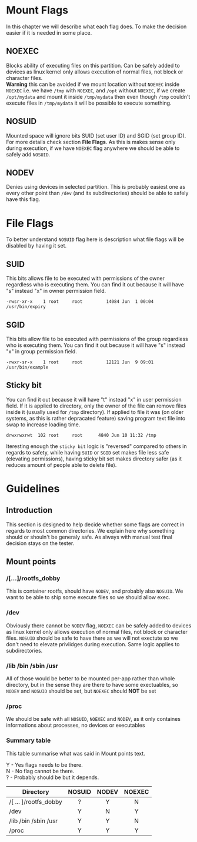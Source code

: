 # Mount Flags
In this chapter we will describe what each flag does. To make the decision easier if it is needed in some place.

## NOEXEC
Blocks ability of executing files on this partition. Can be safely added to devices as linux kernel only allows execution of normal files, not block or character files.<br>
**Warning** this can be avoided if we mount location without `NOEXEC` inside `NOEXEC` i.e. we have `/tmp` with `NOEXEC`, and `/opt` without `NOEXEC`, if we create `/opt/mydata` and mount it inside `/tmp/mydata` then even though `/tmp` couldn't execute files in `/tmp/mydata` it will be possible to execute something.

## NOSUID
Mounted space will ignore bits SUID  (set user ID)  and SGID (set group ID). For more details check section **File Flags**. As this is makes sense only during execution, if we have `NOEXEC` flag anywhere we should be able to safely add `NOSUID`.

## NODEV
Denies using devices in selected partition. This is probably easiest one as every other point than `/dev` (and its subdirectories) should be able to safely have this flag.


# File Flags
To better understand `NOSUID` flag here is description what file flags will be disabled by having it set.

## SUID
This bits allows file to be executed with permissions of the owner regardless who is executing them. You can find it out because it will have "s" instead "x" in owner permission field.
```
-rwsr-xr-x    1 root     root         14084 Jun  1 00:04 /usr/bin/expiry
```

## SGID
This bits allow file to be executed with permissions of the group regardless who is executing them. You can find it out because it will have "s" instead "x" in group permission field.
```
-rwxr-sr-x    1 root     root         12121 Jun  9 09:01 /usr/bin/example
```

## Sticky bit
You can find it out because it will have "t" instead "x" in user permission field. If it is applied to directory, only the owner of the file can remove files inside it (usually used for `/tmp` directory). If applied to file it was (on older systems, as this is rather depracated feature) saving program text file into swap to increase loading time.
```
drwxrwxrwt  102 root     root      4840 Jun 10 11:32 /tmp
```
Iteresting enough the `sticky bit` logic is "reversed" compared to others in regards to safety, while having `SUID` or `SGID` set makes file less safe (elevating permissions), having sticky bit set makes directory safer (as it reduces amount of people able to delete file).


# Guidelines

## Introduction
This section is designed to help decide whether some flags are correct in regards to most common directories. We explain here why something should or shouln't be generaly safe. As always with manual test final decision stays on the tester.


## Mount points

### /[...]/rootfs_dobby
This is container rootfs, should have `NODEV`, and probably also `NOSUID`. We want to be able to ship some execute files so we should allow exec.

### /dev
Obviously there cannot be `NODEV` flag,  `NOEXEC` can be safely added to devices as linux kernel only allows execution of normal files, not block or character files. `NOSUID` should be safe to have there as we will not exectute so we don't need to elevate privlidges during execution. Same logic applies to subdirectories.

### /lib /bin /sbin /usr
All of those would be better to be mounted per-app rather than whole directory, but in the sense they are there to have some exectuables, so `NODEV` and `NOSUID` should be set, but `NOEXEC` should **NOT** be set

### /proc
We should be safe with all `NOSUID`, `NOEXEC` and `NODEV`, as it only containes informations about processes, no devices or executables

### Summary table
This table summarise what was said in Mount points text.

Y - Yes flags needs to be there.<br>
N - No flag cannot be there.<br>
? - Probably should be but it depends.

| Directory             | NOSUID | NODEV | NOEXEC |
|-----------------------|:------:|:-----:|:------:|
| /[ ... ]/rootfs_dobby | ?      | Y     | N      |
| /dev                  | Y      | N     | Y      |
| /lib /bin /sbin /usr  | Y      | Y     | N      |
| /proc                 | Y      | Y     | Y      |